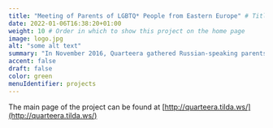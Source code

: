```yaml
---
title: "Meeting of Parents of LGBTQ* People from Eastern Europe" # Title of your project
date: 2022-01-06T16:38:20+01:00
weight: 10 # Order in which to show this project on the home page
image: logo.jpg
alt: "some alt text"
summary: "In November 2016, Quarteera gathered Russian-speaking parents of LGBT children for a meeting in Germany. Mothers and fathers came to us from Belarus, Ukraine, Moldova, Kazakhstan, Russia, Poland, and Israel."
accent: false
draft: false
color: green
menuIdentifier: projects
---
```


The main page of the project can be found at [http://quarteera.tilda.ws/](http://quarteera.tilda.ws/)
